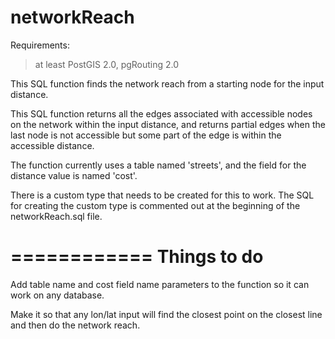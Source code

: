 networkReach
============

Requirements:
> at least PostGIS 2.0, pgRouting 2.0

This SQL function finds the network reach from a starting node for the input distance.

This SQL function returns all the edges associated with accessible nodes on the network within the input distance,
and returns partial edges when the last node is not accessible but some part of the edge is within the accessible 
distance.

The function currently uses a table named 'streets', and the field for the distance value is named 'cost'.

There is a custom type that needs to be created for this to work.  The SQL for creating the custom type is commented
out at the beginning of the networkReach.sql file.

============
Things to do
=========================
Add table name and cost field name parameters to the function so it can work on any database.

Make it so that any lon/lat input will find the closest point on the closest line and then do the network reach.
